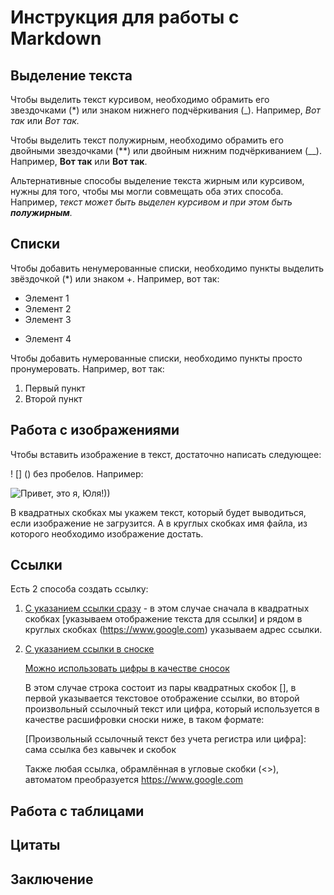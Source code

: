# Инструкция для работы с Markdown

## Выделение текста

Чтобы выделить текст курсивом, необходимо обрамить его звездочками (*) или знаком
нижнего подчёркивания (_). Например, *Вот так* или _Вот так._

Чтобы выделить текст полужирным, необходимо обрамить его двойными звездочками (**) или двойным нижним подчёркиванием (__). Например, **Вот так** или __Вот так__.

Альтернативные способы выделение текста жирным или курсивом, нужны для того,
чтобы мы могли совмещать оба этих способа. Например, _текст может быть выделен
курсивом и при этом быть **полужирным**._

## Списки

Чтобы добавить ненумерованные списки, необходимо пункты выделить звёздочкой (*) или знаком +. Например, вот так:
* Элемент 1
* Элемент 2
* Элемент 3
+ Элемент 4

Чтобы добавить нумерованные списки, необходимо пункты просто пронумеровать. Например, вот так:
1. Первый пункт
2. Второй пункт

## Работа с изображениями

Чтобы вставить изображение в текст, достаточно написать следующее:

! [] () без пробелов. Например:

![Привет, это я, Юля!))](1626805609192.jpg)

В квадратных скобках мы укажем текст, который будет выводиться, если изображение не
загрузится. А в круглых скобках имя файла, из которого необходимо изображение достать.

## Ссылки
Есть 2 способа создать ссылку:

1. [С указанием ссылки сразу](https://www.google.com) - в этом случае сначала в квадратных скобках [указываем отображение текста для ссылки] и рядом в круглых скобках (https://www.google.com) указываем адрес ссылки.

2. [С указанием ссылки в сноске][Произвольный ссылочный текст без учета регистра]

   [Можно использовать цифры в качестве сносок][1]
   
   В этом случае строка состоит из пары квадратных скобок [], в первой указывается текстовое отображение ссылки, во второй произвольный ссылочный текст или цифра, который используется в качестве расшифровки сноски ниже, в таком формате:

   [Произвольный ссылочный текст без учета регистра или цифра]: сама ссылка без кавычек и скобок

   [Произвольный ссылочный текст без учета регистра]: https://www.mozilla.org
   [1]: https://github.com

   Также любая ссылка, обрамлённая в угловые скобки (<>), автоматом преобразуется
<https://www.google.com>


## Работа с таблицами

## Цитаты

## Заключение
